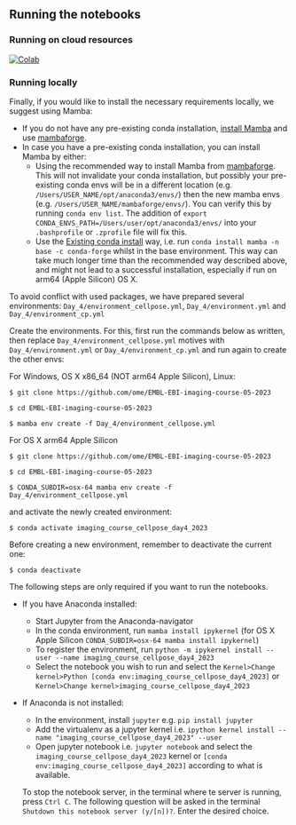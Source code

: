 ## Running the notebooks

### Running on cloud resources
[![Colab](https://colab.research.google.com/assets/colab-badge.svg)](https://colab.research.google.com/github/ome/EMBL-EBI-imaging-course-05-2023/)


### Running locally

Finally, if you would like to install the necessary requirements locally,
we suggest using Mamba:

* If you do not have any pre-existing conda installation, [install Mamba](https://mamba.readthedocs.io/en/latest/installation.html#installation) and use [mambaforge](https://github.com/conda-forge/miniforge#mambaforge). 
* In case you have a pre-existing conda installation, you can install Mamba by either:
  - Using the recommended way to install Mamba from [mambaforge](https://github.com/conda-forge/miniforge#mambaforge). This will not invalidate your conda installation, but possibly your pre-existing conda envs will be in a different location (e.g. ``/Users/USER_NAME/opt/anaconda3/envs/``) then the new mamba envs (e.g. ``/Users/USER_NAME/mambaforge/envs/``). You can verify this by running ``conda env list``. The addition of ``export CONDA_ENVS_PATH=/Users/user/opt/anaconda3/envs/`` into your ``.bashprofile`` or ``.zprofile`` file will fix this. 
  - Use the [Existing conda install](https://mamba.readthedocs.io/en/latest/installation.html#existing-conda-install) way, i.e. run ``conda install mamba -n base -c conda-forge`` whilst in the base environment. This way can take much longer time than the recommended way described above, and might not lead to a successful installation, especially if run on arm64 (Apple Silicon) OS X.

To avoid conflict with used packages, we have prepared several environments:
``Day_4/environment_cellpose.yml``, ``Day_4/environment.yml`` and ``Day_4/environment_cp.yml``

Create the environments. For this, first run the commands below as written, then replace ``Day_4/environment_cellpose.yml`` motives with ``Day_4/environment.yml`` or ``Day_4/environment_cp.yml`` and run again to create the other envs:

For Windows, OS X x86_64 (NOT arm64 Apple Silicon), Linux:

    $ git clone https://github.com/ome/EMBL-EBI-imaging-course-05-2023
    
    $ cd EMBL-EBI-imaging-course-05-2023

    $ mamba env create -f Day_4/environment_cellpose.yml

For OS X arm64 Apple Silicon

    $ git clone https://github.com/ome/EMBL-EBI-imaging-course-05-2023   
    
    $ cd EMBL-EBI-imaging-course-05-2023
    
    $ CONDA_SUBDIR=osx-64 mamba env create -f Day_4/environment_cellpose.yml

and activate the newly created environment:

    $ conda activate imaging_course_cellpose_day4_2023


Before creating a new environment, remember to deactivate the current one:

    $ conda deactivate

The following steps are only required if you want to run the notebooks.

* If you have Anaconda installed:
  * Start Jupyter from the Anaconda-navigator
  * In the conda environment, run ``mamba install ipykernel`` (for OS X Apple Silicon ``CONDA_SUBDIR=osx-64 mamba install ipykernel``)
  * To register the environment, run ``python -m ipykernel install --user --name imaging_course_cellpose_day4_2023``
  * Select the notebook you wish to run and select the ``Kernel>Change kernel>Python [conda env:imaging_course_cellpose_day4_2023]`` or ``Kernel>Change kernel>imaging_course_cellpose_day4_2023``
* If Anaconda is not installed:
  * In the environment, install ``jupyter`` e.g. ``pip install jupyter``
  * Add the virtualenv as a jupyter kernel i.e. ``ipython kernel install --name "imaging_course_cellpose_day4_2023" --user``
  * Open jupyter notebook i.e. ``jupyter notebook`` and select the ``imaging_course_cellpose_day4_2023`` kernel or ``[conda env:imaging_course_cellpose_day4_2023]`` according to what is available.

  To stop the notebook server, in the terminal where te server is running, press ``Ctrl C``. The following question will be asked in the terminal ``Shutdown this notebook server (y/[n])?``. Enter the desired choice.
  
